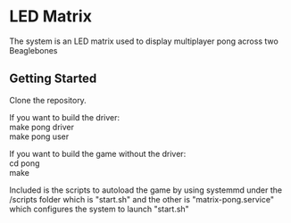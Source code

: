 # LED Matrix 

The system is an LED matrix used to display multiplayer pong across two Beaglebones  
  
## Getting Started
  
Clone the repository. 
  
If you want to build the driver:  
make pong driver  
make pong user  

If you want to build the game without the driver:  
cd pong  
make  
  
Included is the scripts to autoload the game by using systemmd under the /scripts folder which is "start.sh" and
the other is "matrix-pong.service" which configures the system to launch "start.sh"



